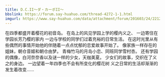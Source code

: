 ```yaml
---
title: D.C.II～ダ・カーポII～
bbslink: https://forum.say-huahuo.com/thread-4272-1-1.html
imgurl: https://www.say-huahuo.com/data/attachment/forum/201603/24/221205iles4o9hht4d4g4o.jpg
---
```


在四季都盛开着樱花的初音岛。
在岛上的风见学园上学的樱内义之、
一边寄住在学园长芳乃樱的家内
一边与学校的同学们过着充裕的日常生活。
在这时光里从有些偶然的事情开始他的伴随着一点点忧郁的恋爱故事开始了。
像家族一样存在的姐妹，朝仓音姬和朝仓由梦。
青梅竹马的月岛小恋、同班同学雪村杏。
还有学园的偶像，白河奈奈香以及谜一样的少女，天枷美夏。
少女们的故事，交织在了义之的身边。
一边望着一年四季也不会有所变化的樱花树
义之日常的生活却渐渐的发生着改变……<!--more-->
